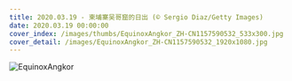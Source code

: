 ```yaml
---
title: 2020.03.19 - 柬埔寨吴哥窟的日出 (© Sergio Diaz/Getty Images)
date: 2020.03.19 00:00:00
cover_index: /images/thumbs/EquinoxAngkor_ZH-CN1157590532_533x300.jpg
cover_detail: /images/EquinoxAngkor_ZH-CN1157590532_1920x1080.jpg
---
```


![EquinoxAngkor](/images/EquinoxAngkor_ZH-CN1157590532_1920x1080.jpg)
